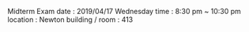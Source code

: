 Midterm Exam
date : 2019/04/17 Wednesday
time : 8:30 pm ~ 10:30 pm
location : Newton building / room : 413